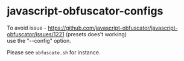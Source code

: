 # javascript-obfuscator-configs

To avoid issue - https://github.com/javascript-obfuscator/javascript-obfuscator/issues/1221 (presets does't working)  
use the "--config" option.

Please see `obfuscate.sh` for instance.
